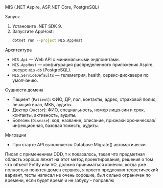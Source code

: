 MIS (.NET Aspire, ASP.NET Core, PostgreSQL)

Запуск
1. Установите .NET SDK 9.
2. Запустите AppHost:
   ```bash
   dotnet run --project MIS.AppHost
   ```

Архитектура
- `MIS.Api` — Web API с минимальными эндпоинтами.
- `MIS.AppHost` — конфигурация распределенного приложения Aspire, ресурс `mis-db` (PostgreSQL).
- `MIS.ServiceDefaults` — телеметрия, health, сервис-дискавери по умолчанию.

Сущности домена
- Пациент (`Patient`): ФИО, ДР, пол, контакты, адрес, страховой полис, лечащий врач, МКБ, аудиты.
- Доктор (`Doctor`): ФИО, специальность, номер лицензии и срок, контакты, активность, аудиты.
- Болезнь (`Disease`): код, название, описание, признаки хроническая/инфекционная, базовая тяжесть, аудиты.

Миграции
- При старте API выполняется Database.Migrate() автоматически.

Писал с применением DDD, т к показалось, такая что предметная область хорошо ляжет на этот метод проектирования, решения о том что объект Entity или VO, должно приниматься конечно, когда уже полностью понятен домен сервиса, я просто предложил теоретический вариант, тесты написал не очень хорошие, был сильно ограничен по времени, если будет время и не забуду - поправлю
